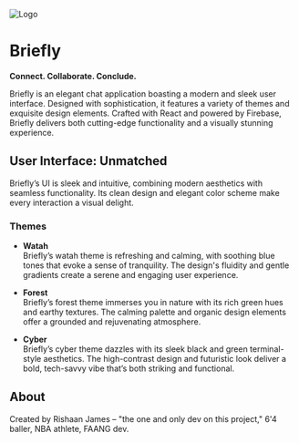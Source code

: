 ![Logo](https://briefly.rjain.xyz/assets/Briefly%20Logo%20Big-D5grMTKw.png)

# Briefly

**Connect. Collaborate. Conclude.**

Briefly is an elegant chat application boasting a modern and sleek user interface. Designed with sophistication, it features a variety of themes and exquisite design elements. Crafted with React and powered by Firebase, Briefly delivers both cutting-edge functionality and a visually stunning experience.

## User Interface: Unmatched

Briefly’s UI is sleek and intuitive, combining modern aesthetics with seamless functionality. Its clean design and elegant color scheme make every interaction a visual delight.

### Themes

- **Watah**  
  Briefly’s watah theme is refreshing and calming, with soothing blue tones that evoke a sense of tranquility. The design's fluidity and gentle gradients create a serene and engaging user experience.

- **Forest**  
  Briefly’s forest theme immerses you in nature with its rich green hues and earthy textures. The calming palette and organic design elements offer a grounded and rejuvenating atmosphere.

- **Cyber**  
  Briefly’s cyber theme dazzles with its sleek black and green terminal-style aesthetics. The high-contrast design and futuristic look deliver a bold, tech-savvy vibe that’s both striking and functional.

## About

Created by Rishaan James – "the one and only dev on this project," 6'4 baller, NBA athlete, FAANG dev.
